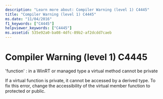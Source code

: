 ```yaml
---
description: "Learn more about: Compiler Warning (level 1) C4445"
title: "Compiler Warning (level 1) C4445"
ms.date: "11/04/2016"
f1_keywords: ["C4445"]
helpviewer_keywords: ["C4445"]
ms.assetid: 535e92a0-ba08-4dfc-89b2-af2dcdd7caeb
---
```

# Compiler Warning (level 1) C4445

'function' : in a WinRT or managed type a virtual method cannot be private

If a virtual function is private, it cannot be accessed by a derived type. To fix this error, change the accessibility of the virtual member function to protected or public.
